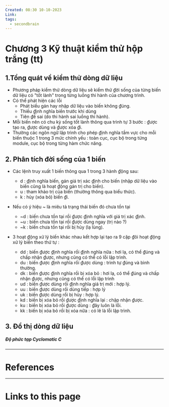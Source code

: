 ```yaml
---
Created: 08:30 10-10-2023
Link: 
tags:
  - secondbrain
---
```

# Chương 3 Kỹ thuật kiểm thử hộp trắng (tt)

## 1.Tổng quát về kiểm thử dòng dữ liệu
- Phương pháp kiểm thử dòng dữ liệu sẽ kiểm thử ₫ời sống của từng biến dữ liệu có "tốt lành" trong từng luồng thi hành của chương trình.
- Có thể phát hiện các lỗi
	- Phát biểu gán hay nhập dữ liệu vào biến không ₫úng. 
	- Thiếu ₫ịnh nghĩa biến trước khi dùng
	- Tiên ₫ề sai (do thi hành sai luồng thi hành).
- Mỗi biến nên có chu kỳ sống tốt lành thông qua trình tự 3 bước : ₫ược tạo ra, ₫ược dùng và ₫ược xóa ₫i.
- Thường các ngôn ngữ lập trình cho phép ₫ịnh nghĩa tầm vực cho mỗi biến thuộc 1 trong 3 mức chính yếu : toàn cục, cục bộ trong từng module, cục bộ trong từng hàm chức năng.

## 2. Phân tích đời sống của 1 biến

- Các lệnh truy xuất 1 biến thông qua 1 trong 3 hành ₫ộng sau:
	- d : ₫ịnh nghĩa biến, gán giá trị xác ₫ịnh cho biến (nhập dữ liệu vào biến cũng là hoạt ₫ộng gán trị cho biến).
	-  u : tham khảo trị của biến (thường thông qua biểu thức).
	-  k : hủy (xóa bỏ) biến ₫i.

- Nếu có ý hiệu ~ là miêu tả trạng thái biến đó chưa tồn tại
	-  ~d : biến chưa tồn tại rồi ₫ược ₫ịnh nghĩa với giá trị xác ₫ịnh. 
	-  ~u : biến chưa tồn tại rồi ₫ược dùng ngay (trị nào ?) 
	-  ~k : biến chưa tồn tại rồi bị hủy (lạ lùng).


- 3 hoạt ₫ộng xử lý biến khác nhau kết hợp lại tạo ra 9 cặp ₫ôi hoạt ₫ộng xử lý biến theo thứ tự : 
	- dd : biến ₫ược ₫ịnh nghĩa rồi ₫ịnh nghĩa nữa : hơi lạ, có thể ₫úng và chấp nhận ₫ược, nhưng cũng có thể có lỗi lập trình.
	- du : biến ₫ược ₫ịnh nghĩa rồi ₫ược dùng : trình tự ₫úng và bình thường.
	- dk : biến ₫ược ₫ịnh nghĩa rồi bị xóa bỏ : hơi lạ, có thể ₫úng và chấp nhận ₫ược, nhưng cũng có thể có lỗi lập trình
	- ud : biến ₫ược dùng rồi ₫ịnh nghĩa giá trị mới : hợp lý.
	- uu : biến ₫ược dùng rồi dùng tiếp : hợp lý
	- uk : biến ₫ược dùng rồi bị hủy : hợp lý.
	- kd : biến bị xóa bỏ rồi ₫ược ₫ịnh nghĩa lại : chập nhận ₫ược.
	- ku : biến bị xóa bỏ rồi ₫ược dùng : ₫ây luôn là lỗi.
	- kk : biến bị xóa bỏ rồi bị xóa nữa : có lẽ là lỗi lập trình.

## 3. Đồ thị dòng dữ liệu
##### Độ phức tạp Cyclomatic C



--- 
# References



--- 
# Links to this page

